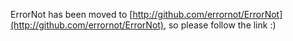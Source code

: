 ErrorNot has been moved to [http://github.com/errornot/ErrorNot](http://github.com/errornot/ErrorNot), so please follow the link :)
